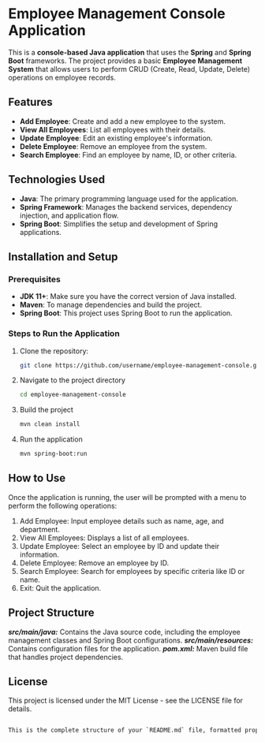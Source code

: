 # Employee Management Console Application

This is a **console-based Java application** that uses the **Spring** and **Spring Boot** frameworks. The project provides a basic **Employee Management System** that allows users to perform CRUD (Create, Read, Update, Delete) operations on employee records.

## Features

- **Add Employee**: Create and add a new employee to the system.
- **View All Employees**: List all employees with their details.
- **Update Employee**: Edit an existing employee's information.
- **Delete Employee**: Remove an employee from the system.
- **Search Employee**: Find an employee by name, ID, or other criteria.

## Technologies Used

- **Java**: The primary programming language used for the application.
- **Spring Framework**: Manages the backend services, dependency injection, and application flow.
- **Spring Boot**: Simplifies the setup and development of Spring applications.

## Installation and Setup

### Prerequisites
- **JDK 11+**: Make sure you have the correct version of Java installed.
- **Maven**: To manage dependencies and build the project.
- **Spring Boot**: This project uses Spring Boot to run the application.

### Steps to Run the Application
1. Clone the repository:
   ```bash
   git clone https://github.com/username/employee-management-console.git
2. Navigate to the project directory
   ```bash
   cd employee-management-console
4. Build the project
    ```bash
   mvn clean install
6. Run the application
    ```bash
   mvn spring-boot:run
## How to Use
Once the application is running, the user will be prompted with a menu to perform the following operations:

1. Add Employee: Input employee details such as name, age, and department.
2. View All Employees: Displays a list of all employees.
3. Update Employee: Select an employee by ID and update their information.
4. Delete Employee: Remove an employee by ID.
5. Search Employee: Search for employees by specific criteria like ID or name.
6. Exit: Quit the application.

## Project Structure
***src/main/java:*** Contains the Java source code, including the employee management classes and Spring Boot configurations.
***src/main/resources:*** Contains configuration files for the application.
***pom.xml:*** Maven build file that handles project dependencies.

## License
This project is licensed under the MIT License - see the LICENSE file for details.
```bash

This is the complete structure of your `README.md` file, formatted properly for GitHub. Adjust the repository URL and project-specific details where necessary.

